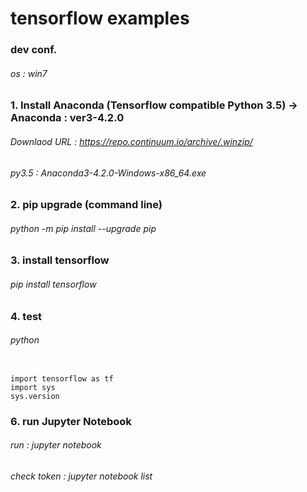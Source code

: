 # tensorflow examples

### dev conf.
###### os : win7

### 1. Install Anaconda (Tensorflow compatible Python 3.5) → Anaconda : ver3-4.2.0
###### Downlaod URL : https://repo.continuum.io/archive/.winzip/
###### py3.5 : Anaconda3-4.2.0-Windows-x86_64.exe

### 2. pip upgrade (command line) 
###### python -m pip install --upgrade pip

### 3. install tensorflow
###### pip install tensorflow 

### 4. test 
###### python
<code>
import tensorflow as tf
import sys
sys.version
</code>

### 6. run Jupyter Notebook
###### run : jupyter notebook 
###### check token : jupyter notebook list



